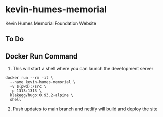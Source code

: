 # kevin-humes-memorial
Kevin Humes Memorial Foundation Website


## To Do


## Docker Run Command

1. This will start a shell where you can launch the development server

```
docker run --rm -it \
  --name kevin-humes-memorial \
  -v $(pwd):/src \
  -p 1313:1313 \
  klakegg/hugo:0.93.2-alpine \
  shell
```

2. Push updates to main branch and netlify will build and deploy the site